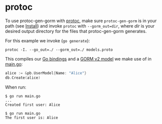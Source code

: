 # protoc

To use protoc-gen-gorm with [protoc](https://grpc.io/docs/protoc-installation/), make sure `protoc-gen-gorm` is in your path (see [Install](https://complex64.github.io/protoc-gen-gorm/#install)) and invoke `protoc` with `--gorm_out=dir`, where _dir_ is your desired output directory for the files that protoc-gen-gorm generates.

For this example we invoke (`go generate`):

```protoc -I. --go_out=./ --gorm_out=./ models.proto```

This compiles our [Go bindings](/examples/protoc/pb/models.pb.go) and a [GORM v2 model](/examples/protoc/pb/models_gorm.pb.go) we make use of in [main.go](/examples/protoc/main.go):

```go
alice := &pb.UserModel{Name: "Alice"}
db.Create(alice)
```

When run:

```shell
$ go run main.go
...
Created first user: Alice

$ go run main.go
The first user is: Alice
```
